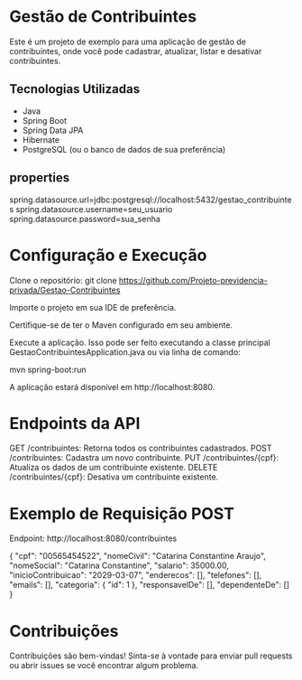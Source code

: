 # Gestão de Contribuintes
Este é um projeto de exemplo para uma aplicação de gestão de contribuintes, onde você pode cadastrar, atualizar, listar e desativar contribuintes.

## Tecnologias Utilizadas

- Java
- Spring Boot
- Spring Data JPA
- Hibernate
- PostgreSQL (ou o banco de dados de sua preferência)

## properties
spring.datasource.url=jdbc:postgresql://localhost:5432/gestao_contribuintes
spring.datasource.username=seu_usuario
spring.datasource.password=sua_senha

# Configuração e Execução

Clone o repositório: git clone https://github.com/Projeto-previdencia-privada/Gestao-Contribuintes

Importe o projeto em sua IDE de preferência.

Certifique-se de ter o Maven configurado em seu ambiente.

Execute a aplicação. Isso pode ser feito executando a classe principal GestaoContribuintesApplication.java ou via linha de comando:


mvn spring-boot:run

A aplicação estará disponível em http://localhost:8080.

# Endpoints da API
GET /contribuintes: Retorna todos os contribuintes cadastrados.
POST /contribuintes: Cadastra um novo contribuinte.
PUT /contribuintes/{cpf}: Atualiza os dados de um contribuinte existente.
DELETE /contribuintes/{cpf}: Desativa um contribuinte existente.

# Exemplo de Requisição POST

Endpoint: http://localhost:8080/contribuintes

{
    "cpf": "00565454522",
    "nomeCivil": "Catarina Constantine Araujo",
    "nomeSocial": "Catarina Constantine",
    "salario": 35000.00,
    "inicioContribuicao": "2029-03-07",
    "enderecos": [],
    "telefones": [],
    "emails": [],
    "categoria": {
        "id": 1
    },
    "responsavelDe": [],
    "dependenteDe": []
}


# Contribuições
Contribuições são bem-vindas! Sinta-se à vontade para enviar pull requests ou abrir issues se você encontrar algum problema.